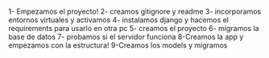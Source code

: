 1- Empezamos el proyecto!
2- creamos gitignore y readme
3- incorporamos entornos virtuales y activamos
4- instalamos django y hacemos el requirements para usarlo en otra pc
5- creamos el proyecto
6- migramos la base de datos
7- probamos si el servidor funciona
8-Creamos la app y empezamos con la estructura!
9-Creamos los models y migramos 